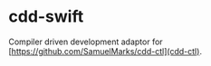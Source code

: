 # cdd-swift

Compiler driven development adaptor for [https://github.com/SamuelMarks/cdd-ctl](cdd-ctl).
